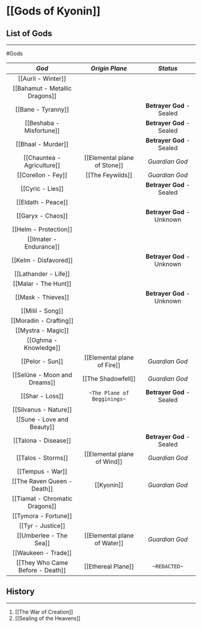 # [[Gods of Kyonin]]

## List of Gods
---
#Gods

|              *God*               |        *Origin Plane*        |          *Status*          |
| :------------------------------: | :--------------------------: | :------------------------: |
|        [[Auril - Winter]]        |                              |                            |
|  [[Bahamut - Metallic Dragons]]  |                              |                            |
|        [[Bane - Tyranny]]        |                              | **Betrayer God** - Sealed  |
|     [[Beshaba - Misfortune]]     |                              | **Betrayer God** - Sealed  |
|        [[Bhaal - Murder]]        |                              | **Betrayer God** - Sealed  |
|    [[Chauntea - Agriculture]]    | [[Elemental plane of Stone]] |       *Guardian God*       |
|        [[Corellon - Fey]]        |       [[The Feywilds]]       |       *Guardian God*       |
|         [[Cyric - Lies]]         |                              | **Betrayer God** - Sealed  |
|        [[Eldath - Peace]]        |                              |                            |
|        [[Garyx - Chaos]]         |                              | **Betrayer God** - Unknown |
|      [[Helm - Protection]]       |                              |                            |
|     [[Ilmater - Endurance]]      |                              |                            |
|      [[KeIm - Disfavored]]       |                              | **Betrayer God** - Unknown |
|       [[Lathander - Life]]       |                              |                            |
|       [[Malar - The Hunt]]       |                              |                            |
|        [[Mask - Thieves]]        |                              | **Betrayer God** - Unknown |
|         [[Milil - Song]]         |                              |                            |
|      [[Moradin - Crafting]]      |                              |                            |
|        [[Mystra - Magic]]        |                              |                            |
|      [[Oghma - Knowledge]]       |                              |                            |
|         [[Pelor - Sun]]          | [[Elemental plane of Fire]]  |       *Guardian God*       |
|   [[Selûne - Moon and Dreams]]   |      [[The Shadowfell]]      |       *Guardian God*       |
|         [[Shar - Loss]]          | `~The Plane of Begginings~`  | **Betrayer God** - Sealed  |
|      [[Silvanus - Nature]]       |                              |                            |
|    [[Sune - Love and Beauty]]    |                              |                            |
|       [[Talona - Disease]]       |                              | **Betrayer God** - Sealed  |
|        [[Talos - Storms]]        | [[Elemental plane of Wind]]  |       *Guardian God*       |
|         [[Tempus - War]]         |                              |                            |
|   [[The Raven Queen - Death]]    |          [[Kyonin]]          |       *Guardian God*       |
|  [[Tiamat - Chromatic Dragons]]  |                              |                            |
|       [[Tymora - Fortune]]       |                              |                            |
|        [[Tyr - Justice]]         |                              |                            |
|      [[Umberlee - The Sea]]      | [[Elemental plane of Water]] |       *Guardian God*       |
|       [[Waukeen - Trade]]        |                              |                            |
| [[They Who Came Before - Death]] |      [[Ethereal Plane]]      |        `~REDACTED~`        |

## History
---
1. [[The War of Creation]]
2. [[Sealing of the Heavens]]